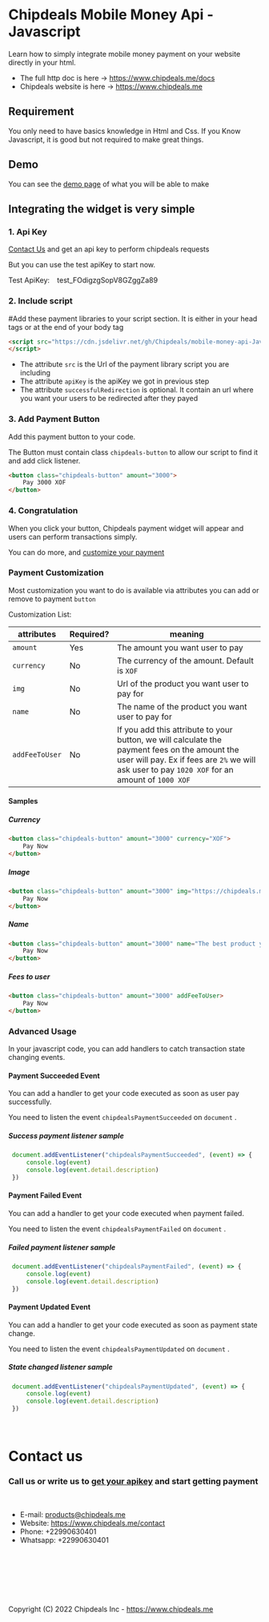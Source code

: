 # Chipdeals Mobile Money Api - Javascript

Learn how to simply integrate mobile money payment on your website directly in your html.

* The full http doc is here -> https://www.chipdeals.me/docs
* Chipdeals website is here -> https://www.chipdeals.me

## Requirement

You only need to have basics knowledge in Html and Css. If you Know Javascript, it is good but not required to make great things.

## Demo

You can see the [demo page](https://rawcdn.githack.com/Chipdeals/mobile-money-api-Javascript/1.1.0/demo/index.html) of what you will be able to make

## Integrating the widget is very simple

### 1. Api Key

[Contact Us](https://www.chipdeals.me/contact) and get an api key to perform chipdeals requests

But you can use the test apiKey to start now.

Test ApiKey: ` ` test_FOdigzgSopV8GZggZa89 ` `

### 2. Include script

#Add these payment libraries to your script section. It is either in your head tags or at the end of your body tag

```html
<script src="https://cdn.jsdelivr.net/gh/Chipdeals/mobile-money-api-Javascript@1.1.0/lib.min.js" apiKey="test_FOdigzgSopV8GZggZa89" successfulRedirection="https://chipdeals.me/mobile-money">
</script>
```

* The attribute ``src`` is the Url of the payment library script you are including
* The attribute ``apiKey`` is the apiKey we got in previous step
* The attribute ``successfulRedirection`` is optional. It contain an url where you want your users to be redirected after they payed

### 3. Add Payment Button

Add this payment button to your code.

The Button must contain class `chipdeals-button` to allow our script to find it and add click listener.

```html
<button class="chipdeals-button" amount="3000">
    Pay 3000 XOF
</button>
```

### 4. Congratulation

When you click your button, Chipdeals payment widget will appear and users can perform transactions simply.

You can do more, and [customize your payment](#customize-payment)

### Payment Customization

Most customization you want to do is available via attributes you can add or remove to payment `button`

Customization List:

|attributes|Required?|meaning|
|---|---|---|
| `amount` | Yes| The amount you want user to pay|
| `currency` | No| The currency of the amount. Default is `XOF` |
| `img` | No| Url of the product you want user to pay for|
| `name` | No| The name of the product you want user to pay for|
| `addFeeToUser` | No| If you add this attribute to your button, we will calculate the payment fees on the amount the user will pay. Ex if fees are `2%` we will ask user to pay `1020 XOF` for an amount of `1000 XOF` |

#### Samples

##### Currency

```html
<button class="chipdeals-button" amount="3000" currency="XOF">
    Pay Now
</button>
```

##### Image

```html
<button class="chipdeals-button" amount="3000" img="https://chipdeals.me/images/icon_chipdeal.png">
    Pay Now
</button>
```

##### Name

```html
<button class="chipdeals-button" amount="3000" name="The best product you can imaginate">
    Pay Now
</button>
```

##### Fees to user

```html
<button class="chipdeals-button" amount="3000" addFeeToUser>
    Pay Now
</button>
```

### Advanced Usage

In your javascript code, you can add handlers to catch transaction state changing events.

#### Payment Succeeded Event

You can add a handler to get your code executed as soon as user pay successfully.

You need to listen the event `chipdealsPaymentSucceeded` on `document` .

##### Success payment listener sample

```javascript
 document.addEventListener("chipdealsPaymentSucceeded", (event) => {
     console.log(event)
     console.log(event.detail.description)
 })
```

#### Payment Failed Event

You can add a handler to get your code executed when payment failed.

You need to listen the event `chipdealsPaymentFailed` on `document` .

##### Failed payment listener sample

```javascript
 document.addEventListener("chipdealsPaymentFailed", (event) => {
     console.log(event)
     console.log(event.detail.description)
 })
```

#### Payment Updated Event

You can add a handler to get your code executed as soon as payment state change.

You need to listen the event `chipdealsPaymentUpdated` on `document` .

##### State changed listener sample

```javascript
 document.addEventListener("chipdealsPaymentUpdated", (event) => {
     console.log(event)
     console.log(event.detail.description)
 })
```


<br/>

# Contact us

### Call us or write us to [get your apikey](https://www.chipdeals.me/contact) and start getting payment

<br/>

- E-mail: products@chipdeals.me
- Website: https://www.chipdeals.me/contact
- Phone: +22990630401
- Whatsapp: +22990630401

<br/>
<br/>
<br/>
<br/>

#
Copyright (C) 2022 Chipdeals Inc - https://www.chipdeals.me

